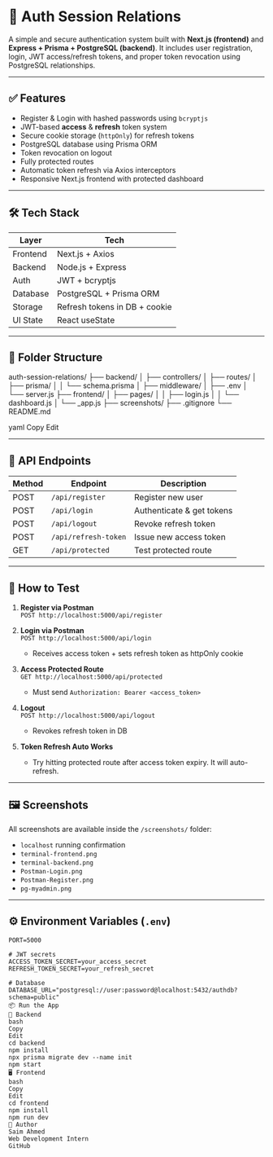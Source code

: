 # 🔐 Auth Session Relations

A simple and secure authentication system built with **Next.js (frontend)** and **Express + Prisma + PostgreSQL (backend)**. It includes user registration, login, JWT access/refresh tokens, and proper token revocation using PostgreSQL relationships.

---

## ✅ Features

- Register & Login with hashed passwords using `bcryptjs`
- JWT-based **access** & **refresh** token system
- Secure cookie storage (`httpOnly`) for refresh tokens
- PostgreSQL database using Prisma ORM
- Token revocation on logout
- Fully protected routes
- Automatic token refresh via Axios interceptors
- Responsive Next.js frontend with protected dashboard

---

## 🛠 Tech Stack

| Layer       | Tech                          |
|-------------|-------------------------------|
| Frontend    | Next.js + Axios               |
| Backend     | Node.js + Express             |
| Auth        | JWT + bcryptjs                |
| Database    | PostgreSQL + Prisma ORM       |
| Storage     | Refresh tokens in DB + cookie |
| UI State    | React useState                |

---

## 📁 Folder Structure

auth-session-relations/
├── backend/
│ ├── controllers/
│ ├── routes/
│ ├── prisma/
│ │ └── schema.prisma
│ ├── middleware/
│ ├── .env
│ └── server.js
├── frontend/
│ ├── pages/
│ │ ├── login.js
│ │ └── dashboard.js
│ └── _app.js
├── screenshots/
├── .gitignore
└── README.md

yaml
Copy
Edit

---

## 🔄 API Endpoints

| Method | Endpoint            | Description                  |
|--------|---------------------|------------------------------|
| POST   | `/api/register`     | Register new user            |
| POST   | `/api/login`        | Authenticate & get tokens    |
| POST   | `/api/logout`       | Revoke refresh token         |
| POST   | `/api/refresh-token`| Issue new access token       |
| GET    | `/api/protected`    | Test protected route         |

---

## 🧪 How to Test

1. **Register via Postman**  
   `POST http://localhost:5000/api/register`

2. **Login via Postman**  
   `POST http://localhost:5000/api/login`  
   - Receives access token + sets refresh token as httpOnly cookie

3. **Access Protected Route**  
   `GET http://localhost:5000/api/protected`  
   - Must send `Authorization: Bearer <access_token>`

4. **Logout**  
   `POST http://localhost:5000/api/logout`  
   - Revokes refresh token in DB

5. **Token Refresh Auto Works**  
   - Try hitting protected route after access token expiry. It will auto-refresh.

---

## 🖼️ Screenshots

All screenshots are available inside the `/screenshots/` folder:

- `localhost` running confirmation  
- `terminal-frontend.png`  
- `terminal-backend.png`  
- `Postman-Login.png`  
- `Postman-Register.png`  
- `pg-myadmin.png`

---

## ⚙️ Environment Variables (`.env`)

```env
PORT=5000

# JWT secrets
ACCESS_TOKEN_SECRET=your_access_secret
REFRESH_TOKEN_SECRET=your_refresh_secret

# Database
DATABASE_URL="postgresql://user:password@localhost:5432/authdb?schema=public"
📦 Run the App
📁 Backend
bash
Copy
Edit
cd backend
npm install
npx prisma migrate dev --name init
npm start
🖥️ Frontend
bash
Copy
Edit
cd frontend
npm install
npm run dev
🧠 Author
Saim Ahmed
Web Development Intern
GitHub


